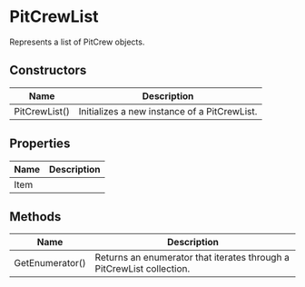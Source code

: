 # PitCrewList

Represents a list of PitCrew objects.

## Constructors

| Name  | Description  |
|-------|--------------|
| PitCrewList()  | Initializes a new instance of a PitCrewList.  |


## Properties

| Name  | Description  |
|-------|--------------|
| Item  |   |


## Methods

| Name  | Description  |
|-------|--------------|
| GetEnumerator()  | Returns an enumerator that iterates through a PitCrewList collection.  |



